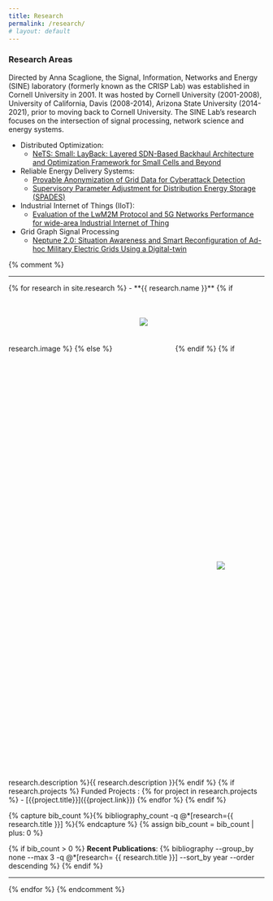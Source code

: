 ```yaml
---
title: Research
permalink: /research/
# layout: default
---
```


### Research Areas

Directed by Anna Scaglione, the Signal, Information, Networks and Energy (SINE) laboratory (formerly known as the CRISP Lab) was established in Cornell University in 2001. It was hosted by Cornell University (2001-2008), University of California, Davis (2008-2014), Arizona State University (2014-2021), prior to moving back to Cornell University. The SINE Lab’s research focuses on the intersection of signal processing, network science and energy systems.

- Distributed Optimization:
    - [NeTS: Small: LayBack: Layered SDN-Based Backhaul Architecture and Optimization Framework for Small Cells and Beyond](https://faculty.engineering.asu.edu/mre/research/layback/)
- Reliable Energy Delivery Systems:
    - [Provable Anonymization of Grid Data for Cyberattack Detection](https://dst.lbl.gov/security/project/ceds-privacy/)
    - [Supervisory Parameter Adjustment for Distribution Energy Storage (SPADES)](https://dst.lbl.gov/security/project/ceds-spades/)
- Industrial Internet of Things (IIoT):
    - [Evaluation of the LwM2M Protocol and 5G Networks Performance for wide-area Industrial Internet of Thing](/projects/xylem)
- Grid Graph Signal Processing
    - [Neptune 2.0: Situation Awareness and Smart Reconfiguration of Ad-hoc Military Electric Grids Using a Digital-twin](/projects/neptune2_0)


{% comment %} 
<!-- {% include carousel.html height="50" unit="%" duration="7" %} -->
 <hr style="clear:both;">
{% for research in site.research %}
- **{{ research.name }}**
 {% if research.image %}
 <img src= "{{site.baseurl}}/images/research/{{research.image}}" align="left" vspace="400" hspace="400" style="padding: 10px 10px 10px 10px">
 {% else %}
 <img src= "https://evansheline.com/wp-content/uploads/2011/02/facebook-Storm-Trooper.jpg" vspace="40" hspace="40" style="padding: 10px 10px 10px 10px">
 {% endif %}
 {% if research.description %}{{ research.description }}{% endif %}
 {% if research.projects %}
 Funded Projects
 : {% for project in research.projects %}
 - [{{project.title}}]({{project.link}})
 {% endfor %}
 {% endif %}

 {% capture bib_count %}{% bibliography_count -q @*[research={{ research.title }}] %}{% endcapture %}
 {% assign bib_count = bib_count | plus: 0 %}

 {% if bib_count > 0 %}
 <strong>Recent Publications</strong>: 
 {% bibliography --group_by none --max 3 -q @*[research= {{ research.title }}] --sort_by year --order descending %}
 {% endif %}
 <hr style="clear:both;">
 {% endfor %}
 {% endcomment %}